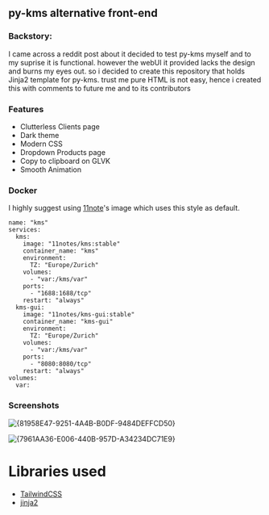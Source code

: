 ## py-kms alternative front-end

### Backstory:
I came across a reddit post about it decided to test py-kms myself and to my suprise it is functional. however the webUI it provided lacks the design and burns my eyes out. so i decided to create this repository that holds Jinja2 template for py-kms. trust me pure HTML is not easy, hence i created this with comments to future me and to its contributors

### Features
- Clutterless Clients page
- Dark theme
- Modern CSS
- Dropdown Products page
- Copy to clipboard on GLVK
- Smooth Animation

### Docker
I highly suggest using [11note](https://github.com/11notes/docker-kms)'s image which uses this style as default.

```
name: "kms"
services:
  kms:
    image: "11notes/kms:stable"
    container_name: "kms"
    environment:
      TZ: "Europe/Zurich"
    volumes:
      - "var:/kms/var"
    ports:
      - "1688:1688/tcp"
    restart: "always"
  kms-gui:
    image: "11notes/kms-gui:stable"
    container_name: "kms-gui"
    environment:
      TZ: "Europe/Zurich"
    volumes:
      - "var:/kms/var"
    ports:
      - "8080:8080/tcp"
    restart: "always"
volumes:
  var:
```

### Screenshots
![{81958E47-9251-4A4B-B0DF-9484DEFFCD50}](https://github.com/user-attachments/assets/d55efd2a-07ba-42be-ae8f-cbe5b996bd9a)

![{7961AA36-E006-440B-957D-A34234DC71E9}](https://github.com/user-attachments/assets/67d43e62-cff8-4695-aa20-72920e0bdfd1)


# Libraries used
- [TailwindCSS](https://tailwindcss.com/)
- [jinja2](https://jinja.palletsprojects.com/)
